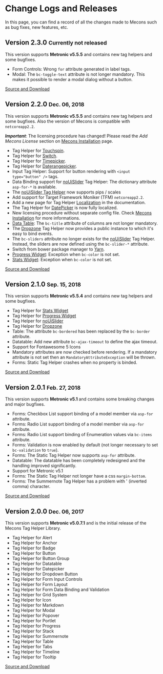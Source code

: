 # Change Logs and Releases

In this page, you can find a record of all the changes made to Mecons such as bug fixes, new features, etc.

## Version 2.3.0 <small class="release-date">Currently not released</small>

This version supports **Metronic v5.5.5** and contains new tag helpers and some bugfixes.

<ul class="changelog">
    <li class="ch-changed">Form Controls: Wrong <code>for</code> attribute generated in label tags.</li>
    <li class="ch-changed">Modal: The <code>bc-toggle-text</code> attribute is not longer mandatory. This makes it possible to render a modal dialog without a button.</li>
</ul>

<a href="https://www.nuget.org/packages/BSolutions.Mecons/2.3.0" class="btn btn-info">
    <i class="fa fa-link"></i> Source and Download
</a>

## Version 2.2.0 <small class="release-date">Dec. 06, 2018</small>

This version supports **Metronic v5.5.5** and contains new tag helpers and some bugfixes. Also the version of Mecons is compatible with `netcoreapp2.2`.

***Important***: The licensing procedure has changed! Please read the *Add Mecons License* section on <a href="/Documentation/Mecons?view=MeconsInstallation">Mecons Installation</a> page.

<ul class="changelog">
    <li class="ch-added">Tag Helper for <a href="/Documentation/Mecons?view=Controls_Touchspin">Touchspin</a>.</li>
    <li class="ch-added">Tag Helper for <a href="/Documentation/Mecons?view=Controls_Switch">Switch</a>.</li>
    <li class="ch-added">Tag Helper for <a href="/Documentation/Mecons?view=Controls_Timepicker">Timepicker</a>.</li>
    <li class="ch-added">Tag Helper for <a href="/Documentation/Mecons?view=Controls_Daterangepicker">Daterangepicker</a>.</li>
    <li class="ch-added">Input Tag Helper: Support for button rendering with <code>&lt;input type="button" /&gt;</code> tags.</li>
    <li class="ch-added"> Data Binding support for <a href="/Documentation/Mecons?view=Controls_NoUiSlider">noUiSlider</a> Tag Helper: The dictionary attribute <code>asp-for-*</code> is available.</li>
    <li class="ch-added">The <a href="/Documentation/Mecons?view=Controls_NoUiSlider">noUiSlider Tag Helper</a> now supports pips / scales</li>
    <li class="ch-added">Add support for Target Framework Moniker (TFM) <code>netcoreapp2.2</code>.</li>
    <li class="ch-changed">Add a new page for Tag Helper <a href="/Documentation/Mecons?view=Localization">Localization</a> in the documentation.</li>
    <li class="ch-changed">The Tag Helper for <a href="/Documentation/Mecons?view=Controls_Datepicker">DatePicker</a> is now fully localized.</li>
    <li class="ch-changed">New licensing procedure without separate config file. Check <a href="/Documentation/Mecons?view=MeconsInstallation">Mecons Installation</a> for more informations.</li>
    <li class="ch-changed"><a href="/Documentation/Mecons?view=Datatable">Data Table</a>: The <code>bc-title</code> attribute of columns are not longer mandatory.</li>
    <li class="ch-changed">The <a href="/Documentation/Mecons?view=Controls_Dropzone">Dropzone</a> Tag Helper now provides a public instance to which it's easy to bind events.</li>
    <li class="ch-changed">The <code>bc-sliders</code> attribute no longer exists for the <a href="/Documentation/Mecons?view=Controls_NoUiSlider">noUiSlider</a> Tag Helper. Instead, the sliders are now defined using the <code>bc-slider-*</code> attribute.</li>
    <li class="ch-changed">Switch from bower package manager to <a href="https://yarnpkg.com" target="_blank">Yarn</a>.</li>
    <li class="ch-fixed"><a href="/Documentation/Mecons?view=ProgressWidget">Progress Widget</a>: Exception when <code>bc-color</code> is not set.</li>
    <li class="ch-fixed"><a href="/Documentation/Mecons?view=StatsWidget">Stats Widget</a>: Exception when <code>bc-color</code> is not set.</li>
</ul>

<a href="https://www.nuget.org/packages/BSolutions.Mecons/2.2.0" class="btn btn-info">
    <i class="fa fa-link"></i> Source and Download
</a>

## Version 2.1.0 <small class="release-date">Sep. 15, 2018</small>

This version supports **Metronic v5.5.4** and contains new tag helpers and some bugfixes.

<ul class="changelog">
    <li class="ch-added">Tag Helper for <a href="/Documentation/Mecons?view=StatsWidget">Stats Widget</a></li>
    <li class="ch-added">Tag Helper for <a href="/Documentation/Mecons?view=ProgressWidget">Progress Widget</a></li>
    <li class="ch-added">Tag Helper for <a href="/Documentation/Mecons?view=Controls_NoUiSlider">noUiSlider</a></li>
    <li class="ch-added">Tag Helper for <a href="/Documentation/Mecons?view=Controls_Dropzone">Dropzone</a></li>
    <li class="ch-changed">Table: The attribute <code>bc-bordered</code> has been replaced by the <code>bc-border</code> attribute.</li>
    <li class="ch-changed">Datatable: Add new attribute <code>bc-ajax-timeout</code> to define the ajax timeout.</li>
    <li class="ch-changed">Support for Fontawesome 5 Icons</li>
    <li class="ch-changed">Mandatory attributes are now checked before rendering. If a mandatory attribute is not set then an <code>MandatoryAttributeException</code> will be thrown.</li>
    <li class="ch-fixed">Forms: Static Tag Helper crashes when no property is binded.</li>
</ul>

<a href="https://www.nuget.org/packages/BSolutions.Mecons/2.1.0" class="btn btn-info">
    <i class="fa fa-link"></i> Source and Download
</a>

## Version 2.0.1 <small class="release-date">Feb. 27, 2018</small>

This version supports **Metronic v5.1** and contains some breaking changes and major bugfixes.

<ul class="changelog">
    <li class="ch-changed">Forms: Checkbox List support binding of a model member via <code>asp-for</code> attribute.</li>
    <li class="ch-changed">Forms: Radio List support binding of a model member via <code>asp-for</code> attribute.</li>
    <li class="ch-changed">Forms: Radio List support binding of Enumeration values via <code>bc-items</code> attribute.</li>
    <li class="ch-changed">Forms: Validation is now enabled by default (not longer necessary to set <code>bc-validation</code> to <code>true</code>).</li>
    <li class="ch-changed">Forms: The Static Tag Helper now supports <code>asp-for</code> attribute.</li>
    <li class="ch-changed">Datatable: The datatable has been completely redesigned and the handling improved significantly.</li>
    <li class="ch-changed">Support for Metronic v5.1</li>
    <li class="ch-fixed">Forms: The Static Tag Helper not longer have a css <code>margin-bottom</code>.</li>
    <li class="ch-fixed">Forms: The Summernote Tag Helper has a problem with ' (inverted comma) character.</li>
</ul>

<a href="https://www.nuget.org/packages/BSolutions.Mecons/2.0.1" class="btn btn-info">
    <i class="fa fa-link"></i> Source and Download
</a>

## Version 2.0.0 <small class="release-date">Dec. 06, 2017</small>

This version supports **Metronic v5.0.7.1** and is the initial release of the Mecons Tag Helper Library.

<ul class="changelog">
    <li class="ch-added">Tag Helper for Alert</li>
    <li class="ch-added">Tag Helper for Anchor</li>
    <li class="ch-added">Tag Helper for Badge</li>
    <li class="ch-added">Tag Helper for Button</li>
    <li class="ch-added">Tag Helper for Button Group</li>
    <li class="ch-added">Tag Helper for Datatable</li>
    <li class="ch-added">Tag Helper for Datepicker</li>
    <li class="ch-added">Tag Helper for Dropdown Button</li>
    <li class="ch-added">Tag Helper for Form Input Controls</li>
    <li class="ch-added">Tag Helper for Form Layout</li>
    <li class="ch-added">Tag Helper for Form Data Binding and Validation</li>
    <li class="ch-added">Tag Helper for Grid System</li>
    <li class="ch-added">Tag Helper for Icon</li>
    <li class="ch-added">Tag Helper for Markdown</li>
    <li class="ch-added">Tag Helper for Modal</li>
    <li class="ch-added">Tag Helper for Popover</li>
    <li class="ch-added">Tag Helper for Portlet</li>
    <li class="ch-added">Tag Helper for Progress</li>
    <li class="ch-added">Tag Helper for Stack</li>
    <li class="ch-added">Tag Helper for Summernote</li>
    <li class="ch-added">Tag Helper for Table</li>
    <li class="ch-added">Tag Helper for Tabs</li>
    <li class="ch-added">Tag Helper for Timeline</li>
    <li class="ch-added">Tag Helper for Tooltip</li>
</ul>

<a href="https://www.nuget.org/packages/BSolutions.Mecons/2.0.0" class="btn btn-info">
    <i class="fa fa-link"></i> Source and Download
</a>
